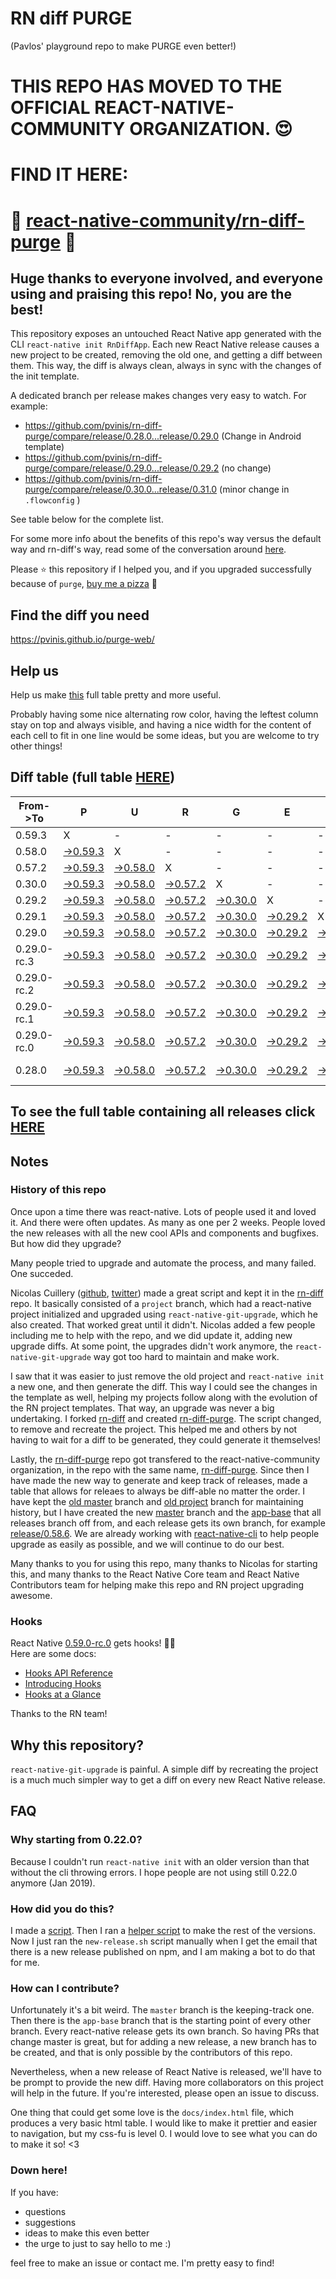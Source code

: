 # RN diff PURGE
(Pavlos' playground repo to make PURGE even better!)

# THIS REPO HAS MOVED TO THE OFFICIAL REACT-NATIVE-COMMUNITY ORGANIZATION. 😍
# FIND IT HERE:  
# 💪 [react-native-community/rn-diff-purge](https://github.com/react-native-community/rn-diff-purge) 🎉
## Huge thanks to everyone involved, and everyone using and praising this repo! No, you are the best!

This repository exposes an untouched React Native app generated with the CLI
`react-native init RnDiffApp`. Each new React Native release causes a new project to be created, removing the old one, and getting a diff between them. This way, the diff is always clean, always in sync with the changes of the init template.

A dedicated branch per release makes changes very easy
to watch. For example:

* https://github.com/pvinis/rn-diff-purge/compare/release/0.28.0...release/0.29.0
(Change in Android template)
* https://github.com/pvinis/rn-diff-purge/compare/release/0.29.0...release/0.29.2
(no change)
* https://github.com/pvinis/rn-diff-purge/compare/release/0.30.0...release/0.31.0
(minor change in `.flowconfig` )

See table below for the complete list.

For some more info about the benefits of this repo's way versus the default way and rn-diff's way, read some of the conversation around [here](https://github.com/react-native-community/discussions-and-proposals/issues/68#issuecomment-452227478).

Please :star: this repository if I helped you, and if you upgraded successfully because of `purge`, [buy me a pizza](https://www.buymeacoffee.com/DGWwHVZ4s) :pizza:

## Find the diff you need
https://pvinis.github.io/purge-web/

## Help us
Help us make [this](https://pvinis.github.io/rn-diff-purge) full table pretty and more useful.

Probably having some nice alternating row color, having the leftest column stay on top and always visible, and having a nice width for the content of each cell to fit in one line would be some ideas, but you are welcome to try other things!

## Diff table (full table [HERE](https://pvinis.github.io/rn-diff-purge))

| From->To    | P                                                                                               | U                                                                                               | R                                                                                               | G                                                                                               | E                                                                                               |                                                                                                 | T                                                                                               | I                                                                                                         | M                                                                                                         | E                                                                                                         | !                                                                                                    | !   |
| ----------- | ----------------------------------------------------------------------------------------------- | ----------------------------------------------------------------------------------------------- | ----------------------------------------------------------------------------------------------- | ----------------------------------------------------------------------------------------------- | ----------------------------------------------------------------------------------------------- | ----------------------------------------------------------------------------------------------- | ----------------------------------------------------------------------------------------------- | --------------------------------------------------------------------------------------------------------- | --------------------------------------------------------------------------------------------------------- | --------------------------------------------------------------------------------------------------------- | ---------------------------------------------------------------------------------------------------- | --- |
| 0.59.3      | X                                                                                               | -                                                                                               | -                                                                                               | -                                                                                               | -                                                                                               | -                                                                                               | -                                                                                               | -                                                                                                         | -                                                                                                         | -                                                                                                         | -                                                                                                    | -   |
| 0.58.0      | [->0.59.3](https://github.com/pvinis/rn-diff-purge/compare/release/0.58.0..release/0.59.3)      | X                                                                                               | -                                                                                               | -                                                                                               | -                                                                                               | -                                                                                               | -                                                                                               | -                                                                                                         | -                                                                                                         | -                                                                                                         | -                                                                                                    | -   |
| 0.57.2      | [->0.59.3](https://github.com/pvinis/rn-diff-purge/compare/release/0.57.2..release/0.59.3)      | [->0.58.0](https://github.com/pvinis/rn-diff-purge/compare/release/0.57.2..release/0.58.0)      | X                                                                                               | -                                                                                               | -                                                                                               | -                                                                                               | -                                                                                               | -                                                                                                         | -                                                                                                         | -                                                                                                         | -                                                                                                    | -   |
| 0.30.0      | [->0.59.3](https://github.com/pvinis/rn-diff-purge/compare/release/0.30.0..release/0.59.3)      | [->0.58.0](https://github.com/pvinis/rn-diff-purge/compare/release/0.30.0..release/0.58.0)      | [->0.57.2](https://github.com/pvinis/rn-diff-purge/compare/release/0.30.0..release/0.57.2)      | X                                                                                               | -                                                                                               | -                                                                                               | -                                                                                               | -                                                                                                         | -                                                                                                         | -                                                                                                         | -                                                                                                    | -   |
| 0.29.2      | [->0.59.3](https://github.com/pvinis/rn-diff-purge/compare/release/0.29.2..release/0.59.3)      | [->0.58.0](https://github.com/pvinis/rn-diff-purge/compare/release/0.29.2..release/0.58.0)      | [->0.57.2](https://github.com/pvinis/rn-diff-purge/compare/release/0.29.2..release/0.57.2)      | [->0.30.0](https://github.com/pvinis/rn-diff-purge/compare/release/0.29.2..release/0.30.0)      | X                                                                                               | -                                                                                               | -                                                                                               | -                                                                                                         | -                                                                                                         | -                                                                                                         | -                                                                                                    | -   |
| 0.29.1      | [->0.59.3](https://github.com/pvinis/rn-diff-purge/compare/release/0.29.1..release/0.59.3)      | [->0.58.0](https://github.com/pvinis/rn-diff-purge/compare/release/0.29.1..release/0.58.0)      | [->0.57.2](https://github.com/pvinis/rn-diff-purge/compare/release/0.29.1..release/0.57.2)      | [->0.30.0](https://github.com/pvinis/rn-diff-purge/compare/release/0.29.1..release/0.30.0)      | [->0.29.2](https://github.com/pvinis/rn-diff-purge/compare/release/0.29.1..release/0.29.2)      | X                                                                                               | -                                                                                               | -                                                                                                         | -                                                                                                         | -                                                                                                         | -                                                                                                    | -   |
| 0.29.0      | [->0.59.3](https://github.com/pvinis/rn-diff-purge/compare/release/0.29.0..release/0.59.3)      | [->0.58.0](https://github.com/pvinis/rn-diff-purge/compare/release/0.29.0..release/0.58.0)      | [->0.57.2](https://github.com/pvinis/rn-diff-purge/compare/release/0.29.0..release/0.57.2)      | [->0.30.0](https://github.com/pvinis/rn-diff-purge/compare/release/0.29.0..release/0.30.0)      | [->0.29.2](https://github.com/pvinis/rn-diff-purge/compare/release/0.29.0..release/0.29.2)      | [->0.29.1](https://github.com/pvinis/rn-diff-purge/compare/release/0.29.0..release/0.29.1)      | X                                                                                               | -                                                                                                         | -                                                                                                         | -                                                                                                         | -                                                                                                    | -   |
| 0.29.0-rc.3 | [->0.59.3](https://github.com/pvinis/rn-diff-purge/compare/release/0.29.0-rc.3..release/0.59.3) | [->0.58.0](https://github.com/pvinis/rn-diff-purge/compare/release/0.29.0-rc.3..release/0.58.0) | [->0.57.2](https://github.com/pvinis/rn-diff-purge/compare/release/0.29.0-rc.3..release/0.57.2) | [->0.30.0](https://github.com/pvinis/rn-diff-purge/compare/release/0.29.0-rc.3..release/0.30.0) | [->0.29.2](https://github.com/pvinis/rn-diff-purge/compare/release/0.29.0-rc.3..release/0.29.2) | [->0.29.1](https://github.com/pvinis/rn-diff-purge/compare/release/0.29.0-rc.3..release/0.29.1) | [->0.29.0](https://github.com/pvinis/rn-diff-purge/compare/release/0.29.0-rc.3..release/0.29.0) | X                                                                                                         | -                                                                                                         | -                                                                                                         | -                                                                                                    | -   |
| 0.29.0-rc.2 | [->0.59.3](https://github.com/pvinis/rn-diff-purge/compare/release/0.29.0-rc.2..release/0.59.3) | [->0.58.0](https://github.com/pvinis/rn-diff-purge/compare/release/0.29.0-rc.2..release/0.58.0) | [->0.57.2](https://github.com/pvinis/rn-diff-purge/compare/release/0.29.0-rc.2..release/0.57.2) | [->0.30.0](https://github.com/pvinis/rn-diff-purge/compare/release/0.29.0-rc.2..release/0.30.0) | [->0.29.2](https://github.com/pvinis/rn-diff-purge/compare/release/0.29.0-rc.2..release/0.29.2) | [->0.29.1](https://github.com/pvinis/rn-diff-purge/compare/release/0.29.0-rc.2..release/0.29.1) | [->0.29.0](https://github.com/pvinis/rn-diff-purge/compare/release/0.29.0-rc.2..release/0.29.0) | [->0.29.0-rc.3](https://github.com/pvinis/rn-diff-purge/compare/release/0.29.0-rc.2..release/0.29.0-rc.3) | X                                                                                                         | -                                                                                                         | -                                                                                                    | -   |
| 0.29.0-rc.1 | [->0.59.3](https://github.com/pvinis/rn-diff-purge/compare/release/0.29.0-rc.1..release/0.59.3) | [->0.58.0](https://github.com/pvinis/rn-diff-purge/compare/release/0.29.0-rc.1..release/0.58.0) | [->0.57.2](https://github.com/pvinis/rn-diff-purge/compare/release/0.29.0-rc.1..release/0.57.2) | [->0.30.0](https://github.com/pvinis/rn-diff-purge/compare/release/0.29.0-rc.1..release/0.30.0) | [->0.29.2](https://github.com/pvinis/rn-diff-purge/compare/release/0.29.0-rc.1..release/0.29.2) | [->0.29.1](https://github.com/pvinis/rn-diff-purge/compare/release/0.29.0-rc.1..release/0.29.1) | [->0.29.0](https://github.com/pvinis/rn-diff-purge/compare/release/0.29.0-rc.1..release/0.29.0) | [->0.29.0-rc.3](https://github.com/pvinis/rn-diff-purge/compare/release/0.29.0-rc.1..release/0.29.0-rc.3) | [->0.29.0-rc.2](https://github.com/pvinis/rn-diff-purge/compare/release/0.29.0-rc.1..release/0.29.0-rc.2) | X                                                                                                         | -                                                                                                    | -   |
| 0.29.0-rc.0 | [->0.59.3](https://github.com/pvinis/rn-diff-purge/compare/release/0.29.0-rc.0..release/0.59.3) | [->0.58.0](https://github.com/pvinis/rn-diff-purge/compare/release/0.29.0-rc.0..release/0.58.0) | [->0.57.2](https://github.com/pvinis/rn-diff-purge/compare/release/0.29.0-rc.0..release/0.57.2) | [->0.30.0](https://github.com/pvinis/rn-diff-purge/compare/release/0.29.0-rc.0..release/0.30.0) | [->0.29.2](https://github.com/pvinis/rn-diff-purge/compare/release/0.29.0-rc.0..release/0.29.2) | [->0.29.1](https://github.com/pvinis/rn-diff-purge/compare/release/0.29.0-rc.0..release/0.29.1) | [->0.29.0](https://github.com/pvinis/rn-diff-purge/compare/release/0.29.0-rc.0..release/0.29.0) | [->0.29.0-rc.3](https://github.com/pvinis/rn-diff-purge/compare/release/0.29.0-rc.0..release/0.29.0-rc.3) | [->0.29.0-rc.2](https://github.com/pvinis/rn-diff-purge/compare/release/0.29.0-rc.0..release/0.29.0-rc.2) | [->0.29.0-rc.1](https://github.com/pvinis/rn-diff-purge/compare/release/0.29.0-rc.0..release/0.29.0-rc.1) | X                                                                                                    | -   |
| 0.28.0      | [->0.59.3](https://github.com/pvinis/rn-diff-purge/compare/release/0.28.0..release/0.59.3)      | [->0.58.0](https://github.com/pvinis/rn-diff-purge/compare/release/0.28.0..release/0.58.0)      | [->0.57.2](https://github.com/pvinis/rn-diff-purge/compare/release/0.28.0..release/0.57.2)      | [->0.30.0](https://github.com/pvinis/rn-diff-purge/compare/release/0.28.0..release/0.30.0)      | [->0.29.2](https://github.com/pvinis/rn-diff-purge/compare/release/0.28.0..release/0.29.2)      | [->0.29.1](https://github.com/pvinis/rn-diff-purge/compare/release/0.28.0..release/0.29.1)      | [->0.29.0](https://github.com/pvinis/rn-diff-purge/compare/release/0.28.0..release/0.29.0)      | [->0.29.0-rc.3](https://github.com/pvinis/rn-diff-purge/compare/release/0.28.0..release/0.29.0-rc.3)      | [->0.29.0-rc.2](https://github.com/pvinis/rn-diff-purge/compare/release/0.28.0..release/0.29.0-rc.2)      | [->0.29.0-rc.1](https://github.com/pvinis/rn-diff-purge/compare/release/0.28.0..release/0.29.0-rc.1)      | [->0.29.0-rc.0](https://github.com/pvinis/rn-diff-purge/compare/release/0.28.0..release/0.29.0-rc.0) | X   |

## To see the full table containing all releases click [HERE](https://pvinis.github.io/rn-diff-purge)

## Notes

### History of this repo

Once upon a time there was react-native. Lots of people used it and loved it. And there were often updates. As many as one per 2 weeks. People loved the new releases with all the new cool APIs and components and bugfixes. But how did they upgrade?

Many people tried to upgrade and automate the process, and many failed. One succeded.

Nicolas Cuillery ([github](https://github.com/ncuillery), [twitter](https://twitter.com/ncuillery)) made a great script and kept it in the [rn-diff](https://github.com/ncuillery/rn-diff) repo. It basically consisted of a `project` branch, which had a react-native project initialized and upgraded using `react-native-git-upgrade`, which he also created. That worked great until it didn't. Nicolas added a few people including me to help with the repo, and we did update it, adding new upgrade diffs. At some point, the upgrades didn't work anymore, the `react-native-git-upgrade` way got too hard to maintain and make work.

I saw that it was easier to just remove the old project and `react-native init` a new one, and then generate the diff. This way I could see the changes in the template as well, helping my projects follow along with the evolution of the RN project templates. That way, an upgrade was never a big undertaking. I forked [rn-diff](https://github.com/ncuillery/rn-diff) and created [rn-diff-purge](https://github.com/pvinis/rn-diff-purge). The script changed, to remove and recreate the project. This helped me and others by not having to wait for a diff to be generated, they could generate it themselves!

Lastly, the [rn-diff-purge](https://github.com/pvinis/rn-diff-purge) repo got transfered to the react-native-community organization, in the repo with the same name, [rn-diff-purge](https://github.com/react-native-community/rn-diff-purge). Since then I have made the new way to generate and keep track of releases, made a table that allows for releaes to always be diff-able no matter the order. I have kept the [old master](https://github.com/pvinis/rn-diff-purge/tree/old/master) branch and [old project](https://github.com/pvinis/rn-diff-purge/tree/old/project) branch for maintaining history, but I have created the new [master](https://github.com/pvinis/rn-diff-purge/tree/master) branch and the [app-base](https://github.com/pvinis/rn-diff-purge/tree/app-base) that all releases branch off from, and each release gets its own branch, for example [release/0.58.6](https://github.com/pvinis/rn-diff-purge/tree/release/0.58.6). We are already working with [react-native-cli](https://github.com/react-native-community/react-native-cli) to help people upgrade as easily as possible, and we will continue to do our best.

Many thanks to you for using this repo, many thanks to Nicolas for starting this, and many thanks to the React Native Core team and React Native Contributors team for helping make this repo and RN project upgrading awesome.

### Hooks
React Native [0.59.0-rc.0](https://github.com/pvinis/rn-diff-purge#version-changes) gets hooks! 🎉🥳  
Here are some docs:
- [Hooks API Reference](https://reactjs.org/docs/hooks-reference.html)
- [Introducing Hooks](https://reactjs.org/docs/hooks-intro.html)
- [Hooks at a Glance](https://reactjs.org/docs/hooks-overview.html)

Thanks to the RN team!

## Why this repository?
`react-native-git-upgrade` is painful. A simple diff by recreating the project is a much much simpler way to get a diff on every new React Native release.

## FAQ

### Why starting from 0.22.0?

Because I couldn't run `react-native init` with an older version than that without the cli throwing errors. I hope people are not using still 0.22.0 anymore (Jan 2019).

### How did you do this?

I made a [script](https://github.com/pvinis/rn-diff-purge/blob/master/new-release.sh). Then I ran a [helper script](https://github.com/pvinis/rn-diff-purge/blob/master/new-release.sh) to make the rest of the versions.
Now I just ran the `new-release.sh` script manually when I get the email that there is a new release published on npm, and I am making a bot to do that for me.

### How can I contribute?

Unfortunately it's a bit weird. The `master` branch is the keeping-track one. Then there is the `app-base` branch that is the starting point of every other branch. Every react-native release gets its own branch. So having PRs that change master is great, but for adding a new release, a new branch has to be created, and that is only possible by the contributors of this repo.

Nevertheless, when a new release of React Native is released, we'll have to be prompt to provide
the new diff. Having more collaborators on this project will help in the future. If you're interested, please open an issue to discuss.

One thing that could get some love is the `docs/index.html` file, which produces a very basic html table. I would like to make it prettier and easier to navigation, but my css-fu is level 0. I would love to see what you can do to make it so! <3

### Down here!

If you have: 
- questions
- suggestions
- ideas to make this even better
- the urge to just to say hello to me :)

feel free to make an issue or contact me. I'm pretty easy to find!
